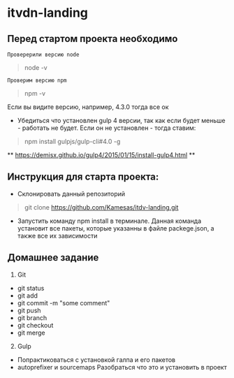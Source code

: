 # itvdn-landing

## Перед стартом проекта необходимо

	Проверерили версию node

> node -v

	Проверим версию npm 

> npm -v

Если вы видите версию, например, 4.3.0 тогда все ок

* Убедиться что установлен gulp 4 версии, так как если будет меньше - работать не будет. 
Если он не установлен - тогда ставим:

> npm install gulpjs/gulp-cli#4.0 -g

** https://demisx.github.io/gulp4/2015/01/15/install-gulp4.html **

## Инструкция для старта проекта:
* Склонировать данный репозиторий
> git clone https://github.com/Kamesas/itdv-landing.git

* Запустить команду npm install в терминале. Данная команда установит все пакеты, которые указанны в файле 
packege.json, а также все их зависимости


## Домашнее задание
1. Git
- git status
- git add
- git commit -m "some comment"
- git push
- git branch
- git checkout
- git merge

2. Gulp
- Попрактиковаться с установкой галпа и его пакетов
- autoprefixer и sourcemaps Разобраться что это и установить в проект